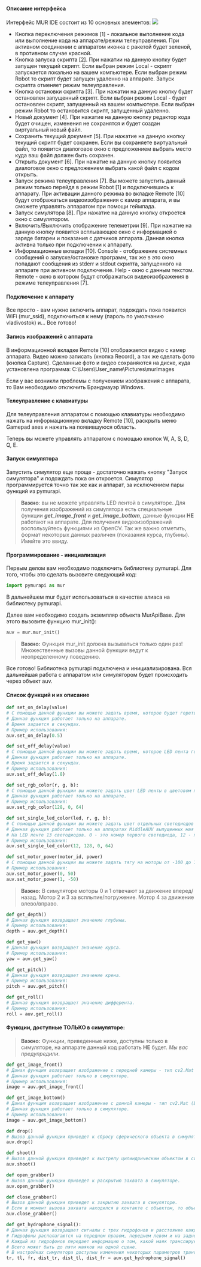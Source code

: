 #### Описание интерфейса

Интерфейс MUR IDE состоит из 10 основных элементов:
![](qrc:/images/mur_ide_elements_new.png)

* Кнопка переключения режимов [1] - локальное выполнение кода или выполнение кода на аппарате/режим телеуправления. При активном соединении с аппаратом иконка с ракетой будет зеленой, в противном случае красной.
* Кнопка запуска скрипта [2]. При нажатии на данную кнопку будет запущен текущий скрипт. Если выбран режим Local - скрипт запускается локально на вашем компьютере. Если выбран режим Robot то скрипт будет запущен удаленно на аппарате. Запуск скрипта отменяет режим телеуправления.
* Кнопка остановки скрипта [3]. При нажатии на данную кнопку будет остановлен запущенный скрипт. Если выбран режим Local - будет остановлен скрипт, запущенный на вашем компьютере. Если выбран режим Robot то остановится скрипт, запущенный удаленно.
* Новый документ [4]. При нажатие на данную кнопку редактор кода будет очищен, изменения не сохранятся и будет создан виртуальный новый файл.
* Сохранить текущий документ [5]. При нажатие на данную кнопку текущий скрипт будет сохранен. Если вы сохраняете виртуальный файл, то появится диалоговое окно с предложением выбрать место куда ваш файл должен быть сохранен.
* Открыть документ [6]. При нажатие на данную кнопку появится диалоговое окно с предложением выбрать какой файл с кодом открыть.
* Запуск режима телеуправления [7]. Вы можете запустить данный режим только перейдя в режим Robot [1] и подключившись к аппарату. При активации данного режима во вкладке Remote [10] будут отображаться видеоизображения с камер аппарата, и вы сможете управлять аппаратом при помощи геймпада.
* Запуск симулятора [8]. При нажатие на данную кнопку откроется окно с симулятором.
* Включить/Выключить отображение телеметрии [9]. При нажатие на данную кнопку появится всплывающее окно с информацией о заряде батареи и показания с датчиков аппарата. Данная кнопка активна только при подключении к аппарату.
* Информационные вкладки [10]. Console - отображение системных сообщений о запуске/остановке программ, так же в это окно попадают сообщения из stderr и stdout скрипта, запущенного на аппарате при активном подключение. Help - окно с данным текстом. Remote - окно в котором будут отображаться видеоизображения в режиме телеуправления [7].

#### Подключение к аппарату

Все просто - вам нужно включить аппарат, подождать пока появится WiFi (mur_ssid), подключиться к нему (пароль по умолчанию vladivostok) и... Все готово!

#### Запись изображений с аппарата

В информационной вкладке Remote [10] отображается видео с камер аппарата. Видео можно записать (кнопка Record), а так же сделать фото (кнопка Capture). Сделанные фото и видео сохраняются на диске, куда установлена программа: C:\Users\User_name\Pictures\murImages

Если у вас возникли проблемы с получением изображения с аппарата, то Вам необходимо отключить Брандмауэр Windows.

#### Телеуправление с клавиатуры

Для телеуправления аппаратом с помощью клавиатуры необходимо нажать на информационную вкладку Remote [10], раскрыть меню Gamepad axes и нажать на появившуюся область.

Теперь вы можете управлять аппаратом с помощью кнопок W, A, S, D, Q, E.

#### Запуск симулятора

Запустить симулятор еще проще - достаточно нажать кнопку "Запуск симулятора" и подождать пока он откроется. Симулятор программируется точно так же как и аппарат, за исключением пары функций из pymurapi.

> **Важно**: вы не можете управлять LED лентой в симуляторе. Для получения изображений из симулятора есть специальные функции ***get_image_front*** и ***get_image_bottom***, данные функции **НЕ** работают на аппарате. Для получения видеоизображений воспользуйтесь функциями из OpenCV. Так же важно отметить, формат некоторых данных различен (показания курса, глубины). Имейте это ввиду.

#### Программирование - инициализация

Первым делом вам необходимо подключить библиотеку pymurapi. Для того, чтобы это сделать вызовите следующий код:

```Python
import pymurapi as mur
```

В дальнейшем mur будет использоваться в качестве алиаса на библиотеку pymurapi.

Далее вам необходимо создать экземпляр объекта MurApiBase. Для этого вызовите функцию mur_init():

```Python
auv = mur.mur_init()
```

> **Важно:** Функция mur_init должна вызываться только один раз! Множественные вызовы данной функции ведут к неопределенному поведению.

Все готово! Библиотека pymurapi подключена и инициализирована. Вся дальнейшая работа с аппаратом или симулятором будет происходить через объект auv.

#### Список функций и их описание

```Python
def set_on_delay(value)
# C помощью данной функции вы можете задать время, которое будет гореть LED лента на аппарате. 
# Данная функция работает только на аппарате. 
# Время задается в секундах.
# Пример использования:
auv.set_on_delay(0.5) 
```
    
```Python
def set_off_delay(value)
# C помощью данной функции вы можете задать время, которое LED лента гореть не будет. 
# Данная функция работает только на аппарате. 
# Время задается в секундах.
# Пример использования:
auv.set_off_delay(1.8) 
```

```Python
def set_rgb_color(r, g, b):
# C помощью данной функции вы можете задать цвет LED ленты в цветовом пространстве RGB.
# Данная функция работает только на аппарате. 
# Пример использования:
auv.set_rgb_color(128, 0, 64) 
```        

```Python
def set_single_led_color(led, r, g, b):
# C помощью данной функции вы можете задать цвет отдельных светодиодов на LED ленте в цветовом пространстве RGB.
# Данная функция работает только на аппаратах MiddleAUV выпущенных мая 2021 года и позже.
# На LED ленте 13 светодиодов. 0 - это номер первого светодиода, 12 - последнего. 
# Пример использования:
auv.set_single_led_color(12, 128, 0, 64) 
```

```Python
def set_motor_power(motor_id, power)
# C помощью данной функции вы можете задать тягу на моторы от -100 до 100. Где motor_id - номер мотора от 0 до 5 для аппарата и от 0 до 3 для симулятора. 
# Пример использования:
auv.set_motor_power(0, 50) 
auv.set_motor_power(1, -50) 
```
    
> **Важно:** В симуляторе моторы 0 и 1 отвечают за движение вперед/назад. Мотор 2 и 3 за всплытие/погружение. Мотор 4 за движение влево/вправо.

```Python
def get_depth()
# Данная функция возвращает значение глубины. 
# Пример использования:
depth = auv.get_depth()
```

```Python
def get_yaw()
# Данная функция возвращает значение курса. 
# Пример использования:
yaw = auv.get_yaw()
```    

```Python
def get_pitch()
# Данная функция возвращает значение крена. 
# Пример использования:
pitch = auv.get_pitch()
```        

```Python
def get_roll()
# Данная функция возвращает значение дифферента. 
# Пример использования:
roll = auv.get_roll()
```        
        
#### Функции, доступные **ТОЛЬКО** в симуляторе:

> **Важно:** Функции, приведенные ниже, доступны только в симуляторе, на аппарате данный код работать **НЕ** будет. _Мы вас предупредили_.
> 
```Python
def get_image_front()
# Даная функция возвращает изображение с передней камеры - тип cv2.Mat (BGR, CV8_UC3).
# Данная функция работает только в симуляторе. 
# Пример использования:
image = auv.get_image_front()
```

```Python
def get_image_bottom()
# Даная функция возвращает изображение с донной камеры - тип cv2.Mat (BGR, CV8_UC3).
# Данная функция работает только в симуляторе. 
# Пример использования:
image = auv.get_image_bottom()
```        

```Python
def drop()
# Вызов данной функции приведет к сбросу сферического объекта в симуляторе.
auv.drop()
```        

```Python
def shoot()
# Вызов данной функции приведет к выстрелу цилиндрическим объектом в симуляторе.
auv.shoot()
```

```Python
def open_grabber()
# Вызов данной функции приведет к раскрытию захвата в симуляторе.
auv.open_grabber()
```        

```Python
def close_grabber()
# Вызов данной функции приведет к закрытию захвата в симуляторе.
# Если в момент вызова захвата находился в контакте с объектом, то объект будет "захвачен".
auv.close_grabber()
```   

```Python
def get_hydrophone_signal():
# Данная функция возвращает сигналы с трех гидрофонов и расстояние каждого из них до гидроакустического маяка на сцене.
# Гидрофоны располагаются на переднем правом, переднем левом и на заднем правом моторе. В таком же порядке данная функция и возвращает значения.
# Каждый из гидрофонов передает информацию о том, какой маяк транслирует сигнал. Номер маяка соответствует цифре сигнала (от 1 до 5). 
# Всего может быть до пяти маяков на одной сцене.
# В настройках симулятора доступны изменения некоторых параметров транслируемого сигнала. Pulse period - период импульса, pulse width - ширина импульса, spreading speed - скорость распространения сигнала. 
tr, tl, fr, dist_tr, dist_tl, dist_fr = auv.get_hydrophone_signal()
```     

